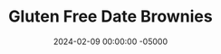 ---
layout: post
title:  "Gluten Free Date Brownies"
date:   2024-02-09 00:00:00 -05000
categories: 
- Recipes
- Healthier Dessert
permalink: /recipes/date-brownie
image: /assets/Food/Healthier Dessert/Date Brownie/date-brownie-cover.jpg
ing: datebrownie-ing
facts: datebrownie-facts
Prep: 10
Rest: 
Cook: 30
Source1: https://hangryeconomist.com/date-brownies/
Source2: 
Description: These date brownies are my favorite healthy baked dessert I've ever made, and one you can certainly serve to a crowd without people realizing they're healthy. These brownies are much more than just a healthy substitute for the real deal, as they lead me to deleting my classic brownie recipe after tasting them.
Instructions: 
- Preheat the oven to 350F and line an 8" square pan with parchment paper. Spray the parchment paper<br><br>

- (Soak dates in water if needed to soften them. Set liquid aside to use for something else). In a food processor, blend the dates until a smooth paste forms. Blend in the rest of the ingredients<br><br>

- Add batter to the pan. Optionally top with 2 tbsp (30 g) chocolate chips<br><br>

- Bake for 30 minutes uncovered (if using syrup instead, bake an additional 10 minutes, covered)
- <br><br><center><img src="/assets/Food/Healthier Dessert/Date Brownie/date-brownie-4.jpg" alt="" class="instruction-image"></center><br>

- Let cool completely before slicing<br><br>

- Can also bake as mini muffins for 20 minutes. Makes about 24 mini muffins
---